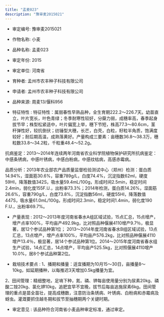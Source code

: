 ```yaml
---
title: "孟麦023"
description: "豫审麦2015021"
---
```

* 审定编号:  豫审麦2015021

*  作物名称:  小麦

*  品种名称:  孟麦023

*  审定年份:  2015

*  审定单位:  河南省

* 育种者:  孟州市农丰种子科技有限公司

*  申请者:  孟州市农丰种子科技有限公司

*  品种来源:  周麦13/偃科956

*  特征特性 : 
特征特性：属弱春性早熟品种，全生育期222.2～226.7天。幼苗直立，叶片宽长，叶色青绿；冬季耐寒性较好，分蘖力弱，成穗率高，春季起身拔节早；株型松紧适中，叶片偏宽上举，穗下节短，株高77.3～80.6cm，茎秆弹性好，较抗倒伏；纺锤型大穗，长芒，白壳，白粒，籽粒半角质，饱满度较好；耐后期高温，成熟落黄好。产量构成三要素：亩穗数36.8～38.3万，穗粒数33.8～34.2粒，千粒重48.4～52.2g。
抗病鉴定：2013～2014年连续两年河南省农业科学院植物保护研究所抗病鉴定：中感条锈病，中感叶锈病，中感白粉病，中感纹枯病，高感赤霉病。
品质分析：2013年农业部农产品质量监督检验测试中心（郑州）检测：蛋白质14.94%，湿面筋30.6%，容重789g/L，白度74.4%，沉淀指数62ml，硬度59HI，降落数值342S，吸水量59.4mL/100g，形成时间2.5min，稳定时间2.4min，弱化度155F.U.，出粉率73.3%；2014年检测，蛋白质14.26%，湿面筋26.6%，容重790g/L，白度73.8%，沉淀指数56ml，硬度55HI，降落数值447S，吸水量61.0mL/100g，形成时间2.3min，稳定时间1.4min，弱化度190 F.U.，出粉率69.7%。

 
*  产量表现 : 
2012～2013年度河南省春水A组区域试验，15点汇总，15点增产，增产点率100%，平均亩产492.9kg，比对照品种偃展4110增产9.7％，极显著，居12个参试品种第1位；  2013～2014年度河南省春水B组区域试验，13点汇总，13点增产，增产点率100%，平均亩产576.2kg，比对照品种偃展4110增产13.4％，极显著，居14个参试品种第1位。2014～2015年度河南省春水组生产试验，14点汇总，14点增产，平均亩产525.5kg，比对照偃展4110增产10.0%，居8个参试品种第2位。

*  栽培技术要点 : 
1、播期和播量：适宜播期为10月15～30日，亩播量8～10kg，如延期播种，以每推迟3天增加0.5kg播量为宜。
2、田间管理：精细整地，足墒下种，氮、磷、钾每亩使用量分别为尿素20kg、磷酸二铵20kg、氯化钾10kg，追肥宜早不宜晚，拔节后每亩追施尿素6kg。田间管理的重点是苗全苗壮，提高成穗数，注意防治条锈病、叶锈病、白粉病和赤霉病及蚜虫。灌溉要抓住越冬期和拔节至抽穗期两个关键时期。


*  审定意见 : 
该品种符合河南省小麦品种审定标准，通过审定。
